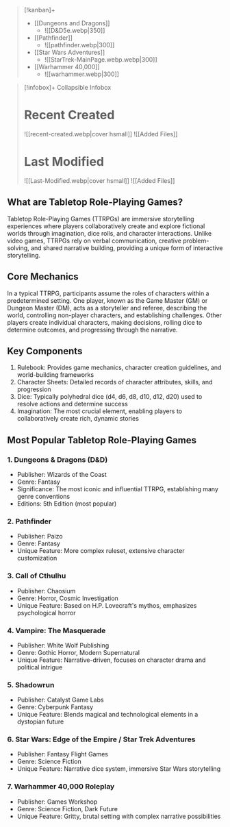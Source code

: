 
> [!kanban]+
> - [[Dungeons and Dragons]]
> 	- ![[D&D5e.webp|350]]
> - [[Pathfinder]]
> 	- ![[pathfinder.webp|300]]
> - [[Star Wars Adventures]]
> 	- ![[StarTrek-MainPage.webp.webp|300]]
> - [[Warhammer 40,000]]
> 	- ![[warhammer.webp|300]]

> [!infobox]+ Collapsible Infobox
> # Recent Created
> ![[recent-created.webp|cover hsmall]]
> ![[Added Files]]
># Last Modified
> ![[Last-Modified.webp|cover hsmall]]
>![[Added Files]]

## What are Tabletop Role-Playing Games?
Tabletop Role-Playing Games (TTRPGs) are immersive storytelling experiences where players collaboratively create and explore fictional worlds through imagination, dice rolls, and character interactions. Unlike video games, TTRPGs rely on verbal communication, creative problem-solving, and shared narrative building, providing a unique form of interactive storytelling.

## Core Mechanics
In a typical TTRPG, participants assume the roles of characters within a predetermined setting. One player, known as the Game Master (GM) or Dungeon Master (DM), acts as a storyteller and referee, describing the world, controlling non-player characters, and establishing challenges. Other players create individual characters, making decisions, rolling dice to determine outcomes, and progressing through the narrative.

## Key Components
1. Rulebook: Provides game mechanics, character creation guidelines, and world-building frameworks
2. Character Sheets: Detailed records of character attributes, skills, and progression
3. Dice: Typically polyhedral dice (d4, d6, d8, d10, d12, d20) used to resolve actions and determine success
4. Imagination: The most crucial element, enabling players to collaboratively create rich, dynamic stories

## Most Popular Tabletop Role-Playing Games
### 1. Dungeons & Dragons (D&D)
- Publisher: Wizards of the Coast
- Genre: Fantasy
- Significance: The most iconic and influential TTRPG, establishing many genre conventions
- Editions: 5th Edition (most popular)

### 2. Pathfinder
- Publisher: Paizo
- Genre: Fantasy
- Unique Feature: More complex ruleset, extensive character customization

### 3. Call of Cthulhu
- Publisher: Chaosium
- Genre: Horror, Cosmic Investigation
- Unique Feature: Based on H.P. Lovecraft's mythos, emphasizes psychological horror

### 4. Vampire: The Masquerade
- Publisher: White Wolf Publishing
- Genre: Gothic Horror, Modern Supernatural
- Unique Feature: Narrative-driven, focuses on character drama and political intrigue

### 5. Shadowrun
- Publisher: Catalyst Game Labs
- Genre: Cyberpunk Fantasy
- Unique Feature: Blends magical and technological elements in a dystopian future

### 6. Star Wars: Edge of the Empire / Star Trek Adventures
- Publisher: Fantasy Flight Games
- Genre: Science Fiction
- Unique Feature: Narrative dice system, immersive Star Wars storytelling

### 7. Warhammer 40,000 Roleplay
- Publisher: Games Workshop
- Genre: Science Fiction, Dark Future
- Unique Feature: Gritty, brutal setting with complex narrative possibilities 